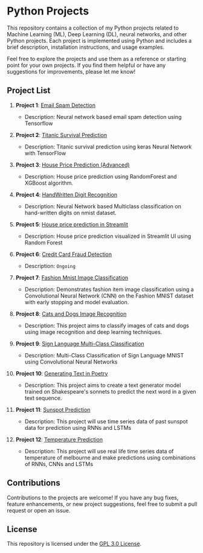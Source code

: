 # Python Projects

This repository contains a collection of my Python projects related to Machine Learning (ML), Deep Learning (DL), neural networks, and other Python projects. Each project is implemented using Python and includes a brief description, installation instructions, and usage examples.

Feel free to explore the projects and use them as a reference or starting point for your own projects. If you find them helpful or have any suggestions for improvements, please let me know!

## Project List

1. **Project 1**: [Email Spam Detection](https://github.com/Ashad001/PythonProjects/tree/main/EmailSpamChecker)
   - Description: Neural network based email spam detection using Tensorflow

2. **Project 2**: [Titanic Survival Prediction](https://github.com/Ashad001/PythonProjects/tree/main/TitanicSurvivor)
   - Description: Titanic survival prediction using keras Neural Network with TensorFlow

3. **Project 3**: [House Price Prediction (Advanced)](https://github.com/Ashad001/ML-DL-Projects/tree/main/HousePricePrediction)
   - Description: House price prediction using RandomForest and XGBoost algorithm.

4. **Project 4**: [HandWritten Digit Recognition](https://github.com/Ashad001/ML-DL-Projects/tree/main/HandWrittenDigitClassification)
   - Description: Neural Network based Multiclass classification on hand-written digits on nmist dataset.

5. **Project 5**: [House price prediction in Streamlit](https://github.com/Ashad001/ML-DL-Projects/tree/main/House_Price_Prediction%20in%20Streamlit)
   - Description: House price prediction visualized in Streamlit UI using Random Forest 

6. **Project 6**: [Credit Card Fraud Detection](https://github.com/Ashad001/ML-DL-Projects/tree/main/CreditCard%20Fraud%20Detection)
   - Description: `Ongoing`

7. **Project 7**: [Fashion Mnist Image Classification](https://github.com/Ashad001/ML-DL-Projects/tree/main/Fashion_mnist_classifier)
   - Description: Demonstrates fashion item image classification using a Convolutional Neural Network (CNN) on the Fashion MNIST dataset with early stopping and model evaluation.

8. **Project 8**: [Cats and Dogs Image Recognition](https://github.com/Ashad001/ML-DL-Projects/tree/main/Cats-Dog-Classifier)
   - Description: This project aims to classify images of cats and dogs using image recognition and deep learning techniques.

9. **Project 9**: [Sign Language Multi-Class Classification](https://github.com/Ashad001/ML-DL-Projects/tree/main/SignLanguageMNIST)
   - Description: Multi-Class Classification of Sign Language MNIST using Convolutional Neural Networks

10. **Project 10**: [Generating Text in Poetry](https://github.com/Ashad001/ML-DL-Projects/tree/main/PoetryGenerator)
      - Description: This project aims to create a text generator model trained on Shakespeare's sonnets to predict the next word in a given text sequence.

11. **Project 11**: [Sunspot Prediction](https://github.com/Ashad001/ML-DL-Projects/tree/main/Subspots_analysis)
      - Description: This project will use time series data of past sunspot data for prediction using RNNs and LSTMs

12. **Project 12**: [Temperature Prediction](https://github.com/Ashad001/ML-DL-Projects/tree/main/Temperature_analysis)
      - Description: This project will use real life time series data of temperature of melbourne and make predictions using combinations of RNNs, CNNs and LSTMs 

## Contributions
Contributions to the projects are welcome! If you have any bug fixes, feature enhancements, or new project suggestions, feel free to submit a pull request or open an issue.

## License
This repository is licensed under the [GPL 3.0 License](https://github.com/Ashad001/ML-DL-Projects/blob/main/LICENSE).
